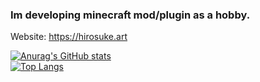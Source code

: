 ### Im developing minecraft mod/plugin as a hobby.
Website: https://hirosuke.art

[![Anurag's GitHub stats](https://github-readme-stats.vercel.app/api?username=Hirosukee)](https://github.com/anuraghazra/github-readme-stats)  
[![Top Langs](https://github-readme-stats.vercel.app/api/top-langs/?username=Hirosukee&layout=compact)](https://github.com/anuraghazra/github-readme-stats)
